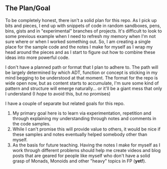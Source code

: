 ## The Plan/Goal

To be completely honest, there isn't a solid plan for this repo. As I pick up bits and pieces, I end up with snippets of code in random sandboxes, pens, bins, gists and in "experimental" branches of projects. It's difficult to look to some previous example when I need to refresh my memory when I'm not sure where or when I worked something out. So, I am creating a single place for the sample code and the notes I make for myself as I wrap my head around the pieces and as I start to figure out how to combine these ideas into more powerful code.

I don't have a planned path or format that I plan to adhere to. The path will be largely determined by which ADT, function or concept is sticking in my mind begging to be understood at that moment. The format for the repo is wide open now, but as content starts to accumulate, I'm sure some kind of pattern and structure will emerge naturally... or it'll be a giant mess that only I understand (I _hope_ to avoid this, but no promises)

I have a couple of separate but related goals for this repo.

1. My primary goal here is to learn via experimentation, repetition and through explaining my understanding through notes and comments in the code samples.
2. While I can't promise this will provide value to others, it would be nice if these samples and notes eventually helped somebody other than myself.
3. As the basis for future teaching. Having the notes I make for myself as I work through different problems should help me create videos and blog posts that are geared for people like myself who don't have a solid grasp of Monads, Monoids and other "heavy" topics in FP (**yet!**).
